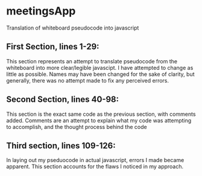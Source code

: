 # meetingsApp
Translation of whiteboard pseudocode into javascript

## First Section, lines 1-29:
This section represents an attempt to translate pseudocode from the whiteboard into more clear/legible javascipt. 
I have attempted to change as little as possible. Names may have been changed for the sake of clarity, but generally,
there was no attempt made to fix any perceived errors.

## Second Section, lines 40-98:
This section is the exact same code as the previous section, with comments added. Comments are an attempt to explain
what my code was attempting to accomplish, and the thought process behind the code

## Third section, lines 109-126:
In laying out my pseduocode in actual javascript, errors I made became apparent. This section accounts for the flaws
I noticed in my approach.
